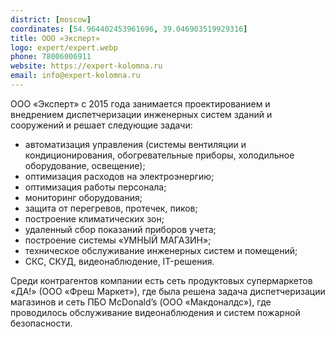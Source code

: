 ```yaml
---
district: [moscow]
coordinates: [54.964402453961696, 39.046903519929316]
title: ООО «Эксперт»
logo: expert/expert.webp
phone: 78006006911
website: https://expert-kolomna.ru
email: info@expert-kolomna.ru
---
```


ООО «Эксперт» с 2015 года занимается проектированием и внедрением диспетчеризации инженерных систем зданий и сооружений и решает следующие задачи:


* автоматизация управления (системы вентиляции и кондиционирования, обогревательные приборы, холодильное оборудование, освещение);
* оптимизация расходов на электроэнергию;
* оптимизация работы персонала;
* мониторинг оборудования;
* защита от перегревов, протечек, пиков;
* построение климатических зон;
* удаленный сбор показаний приборов учета;
* построение системы «УМНЫЙ МАГАЗИН»;
* техническое обслуживание инженерных систем и помещений;
* СКС, СКУД, видеонаблюдение, IT-решения.

Среди контрагентов компании есть сеть продуктовых супермаркетов «ДА!» (ООО «Фреш Маркет»), где была решена задача диспетчеризации магазинов и сеть ПБО McDonald’s (ООО «Макдоналдс»), где проводилось обслуживание видеонаблюдения и систем пожарной безопасности.
